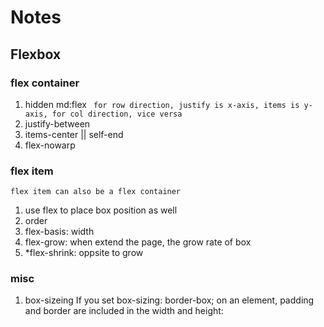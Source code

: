# Notes

## Flexbox

### flex container

1. hidden md:flex
   ` for row direction, justify is x-axis, items is y-axis, for col direction, vice versa`
2. justify-between
3. items-center || self-end
4. flex-nowarp

### flex item

`flex item can also be a flex container`

1. use flex to place box position as well
2. order
3. flex-basis: width
4. flex-grow: when extend the page, the grow rate of box
5. \*flex-shrink: oppsite to grow

### misc

1. box-sizeing
   If you set box-sizing: border-box; on an element, padding and border are included in the width and height:
